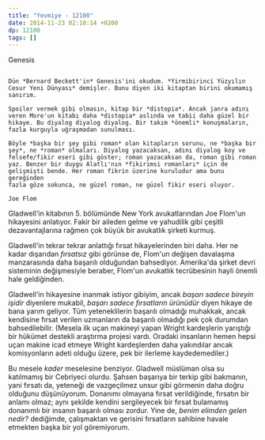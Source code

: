 ```yaml
---
title: "Yevmiye - 12100"
date: 2014-11-23 02:18:14 +0200
dp: 12100
tags: []
---
```


Genesis
~~~~~~~

Dün *Bernard Beckett'in* Genesis'ini okudum. *Yirmibirinci Yüzyılın
Cesur Yeni Dünyası* demişler. Bunu diyen iki kitaptan birini okumamış
sanırım.

Spoiler vermek gibi olmasın, kitap bir *distopia*. Ancak janra adını
veren More'un kitabı daha *distopia* aslında ve tabii daha güzel bir
hikaye. Bu diyalog diyalog diyalog. Bir takım *önemli* konuşmaların,
fazla kurguyla uğraşmadan sunulması.

Böyle *başka bir şey gibi roman* olan kitapların sorunu, ne *başka bir
şey*, ne *roman* olmaları. Diyalog yazacaksan, adını diyalog koy ve
felsefe/fikir eseri gibi göster; roman yazacaksan da, roman gibi roman
yaz. Benzer bir duygu Alatlı'nın *fikirimsi romanları* için de
gelişmişti bende. Her roman fikrin üzerine kuruludur ama bunu gereğinden
fazla göze sokunca, ne güzel roman, ne güzel fikir eseri oluyor.

Joe Flom
~~~~~~~~

Gladwell'in kitabının 5. bölümünde New York avukatlarından Joe Flom'un
hikayesini anlatıyor. Fakir bir aileden gelme ve yahudilik gibi çeşitli
dezavantajlarına rağmen çok büyük bir avukatlık şirketi kurmuş.

Gladwell'in tekrar tekrar anlattığı fırsat hikayelerinden biri daha. Her
ne kadar dışarıdan *fırsatsız* gibi görünse de, Flom'un değişen
davalaşma manzarasında daha başarılı olduğundan bahsediyor. Amerika'da
şirket devri sisteminin değişmesiyle beraber, Flom'un avukatlık
tecrübesinin hayli önemli hale geldiğinden.

Gladwell'in hikayesine inanmak istiyor gibiyim, ancak *başarı sadece
bireyin işidir* diyenlere mukabil, *başarı sadece fırsatların ürünüdür*
diyen hikaye de bana yarım geliyor. Tüm yeteneklilerin başarılı olmadığı
muhakkak, ancak kendisine fırsat verilen uzmanların da başarılı olmadığı
pek çok durumdan bahsedilebilir. (Mesela ilk uçan makineyi yapan Wright
kardeşlerin yarıştığı bir hükümet destekli araştırma projesi vardı.
Oradaki insanların hemen hepsi uçan makine icad etmeye Wright
kardeşlerden daha yakındılar ancak komisyonların adeti olduğu üzere, pek
bir ilerleme kaydedemediler.)

Bu mesele *kader* meselesine benziyor. Gladwell müslüman olsa su
katılmamış bir Cebriyeci olurdu. Şahsen başarıya bir terkip gibi
bakmanın, yani fırsatı da, yeteneği de vazgeçilmez unsur gibi görmenin
daha doğru olduğunu düşünüyorum. Donanımı olmayana fırsat verildiğinde,
fırsatın bir anlamı olmaz; aynı şekilde kendini sergileyecek bir fırsat
bulamamış donanımlı bir insanın başarılı olması zordur. Yine de, *benim
elimden gelen nedir?* dediğimde, çalışmaktan ve gerisini fırsatların
sahibine havale etmekten başka bir yol göremiyorum.


